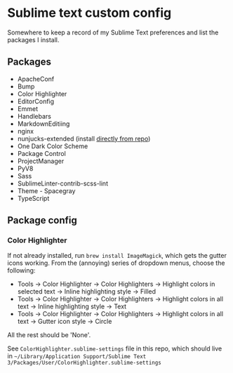 # Sublime text custom config

Somewhere to keep a record of my Sublime Text preferences and list the packages I install.

## Packages

+ ApacheConf
+ Bump
+ Color Highlighter
+ EditorConfig
+ Emmet
+ Handlebars
+ MarkdownEditiing
+ nginx
+ nunjucks-extended (install [directly from repo](https://github.com/thecodechef/nunjucks-extended))
+ One Dark Color Scheme
+ Package Control
+ ProjectManager
+ PyV8
+ Sass
+ SublimeLinter-contrib-scss-lint
+ Theme - Spacegray
+ TypeScript

## Package config

### Color Highlighter

If not already installed, run `brew install ImageMagick`, which gets the gutter icons working. From the (annoying) series of dropdown menus, choose the following:

+ Tools → Color Highlighter → Color Highlighters → Highlight colors in selected text → Inline highlighting style → Filled
+ Tools → Color Highlighter → Color Highlighters → Highlight colors in all text → Inline highlighting style → Text
+ Tools → Color Highlighter → Color Highlighters → Highlight colors in all text → Gutter icon style → Circle

All the rest should be 'None'.

See `ColorHighlighter.sublime-settings` file in this repo, which should live in `~/Library/Application Support/Sublime Text 3/Packages/User/ColorHighlighter.sublime-settings`
